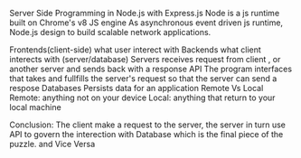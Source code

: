Server Side Programming in Node.js with Express.js
Node is a js runtime built on Chrome's v8 JS engine
    As asynchronous event driven js runtime, Node.js design to build scalable network applications.

Frontends(client-side)
    what user interect with
Backends
    what client interects with (server/database)
Servers
    receives request from client , or another server and sends back with a response
API
    The program interfaces that takes and fullfills the server's request so that the server can send a respose 
Databases
    Persists data for an application
Remote Vs Local
    Remote: anything not on your device
    Local: anything that return to your local machine

Conclusion:
The client make a request to the server, the server in turn use API to govern the interection with Database which is the final piece of the puzzle. and Vice Versa